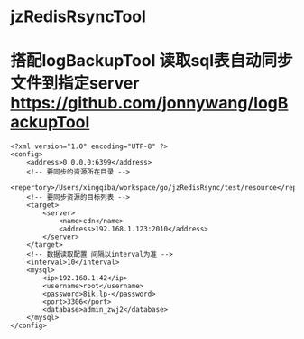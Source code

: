 # jzRedisRsyncTool

# 搭配logBackupTool 读取sql表自动同步文件到指定server  https://github.com/jonnywang/logBackupTool

```
<?xml version="1.0" encoding="UTF-8" ?>
<config>
    <address>0.0.0.0:6399</address>
    <!-- 要同步的资源所在目录 -->
    <repertory>/Users/xingqiba/workspace/go/jzRedisRsync/test/resource</repertory>
    <!-- 要同步资源的目标列表 -->
    <target>
        <server>
            <name>cdn</name>
            <address>192.168.1.123:2010</address>
        </server>
    </target>
    <!-- 数据读取配置 间隔以interval为准 -->
    <interval>10</interval>
    <mysql>
        <ip>192.168.1.42</ip>
        <username>root</username>
        <password>8ik,lp-</password>
        <port>3306</port>
        <database>admin_zwj2</database>
    </mysql>
</config>
```
